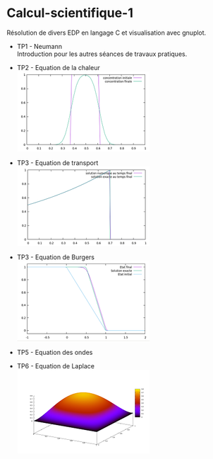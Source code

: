 # Calcul-scientifique-1
Résolution de divers EDP en langage C et visualisation avec gnuplot.

- TP1 - Neumann  
Introduction pour les autres séances de travaux pratiques.

- TP2 - Equation de la chaleur    
![Image](/Data_rapport/fig_3.png)

- TP3 - Equation de transport   
![Image](/Data_rapport/fig_6.png)

- TP3 - Equation de Burgers   
![Image](/Data_rapport/fig_15.png)

- TP5 - Equation des ondes   


- TP6 - Equation de Laplace    
![Image](/Data_rapport/fig_5.png)
